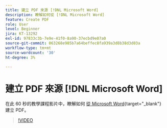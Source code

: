 ```yaml
---
title: 建立 PDF 來源 [!DNL Microsoft Word]
description: 瞭解如何從 [!DNL Microsoft Word]
feature: Create PDF
role: User
level: Beginner
jira: KT-13292
exl-id: 97833c3b-7e9e-41f0-8a90-37ecbd9e07a0
source-git-commit: 063268e985b7a64beffec8fa939a3d8b38d3d03a
workflow-type: tm+mt
source-wordcount: '30'
ht-degree: 3%

---
```


# 建立 PDF 來源 [!DNL Microsoft Word]

在此 60 秒的教學課程影片中，瞭解如何 [從 Microsoft Word](https://www.adobe.com/acrobat/online/word-to-pdf.html){target="_blank"} 建立 PDF。

>[!VIDEO](https://video.tv.adobe.com/v/3437089?quality=12&learn=on&hidetitle=true&captions=chi_hant)
